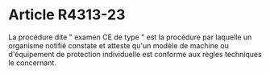# Article R4313-23

La procédure dite " examen CE de type " est la procédure par laquelle un organisme notifié constate et atteste qu'un modèle de machine ou d'équipement de protection individuelle est conforme aux règles techniques le concernant.